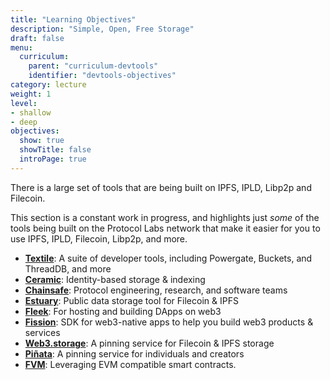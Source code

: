 ```yaml
---
title: "Learning Objectives"
description: "Simple, Open, Free Storage"
draft: false
menu:
  curriculum:
    parent: "curriculum-devtools"
    identifier: "devtools-objectives"
category: lecture
weight: 1
level:
- shallow
- deep
objectives:
  show: true
  showTitle: false
  introPage: true
---
```


There is a large set of tools that are being built on IPFS, IPLD, Libp2p and Filecoin.

This section is a constant work in progress, and highlights just _some_ of the tools being built on the Protocol Labs network that make it easier for you to use IPFS, IPLD, Filecoin, Libp2p, and more.

* **[Textile](/curriculum/dev-tools/textile/)**: A suite of developer tools, including Powergate, Buckets, and ThreadDB, and more
* **[Ceramic](/curriculum/dev-tools/ceramic/)**: Identity-based storage & indexing
* **[Chainsafe](https://chainsafe.io/)**: Protocol engineering, research, and software teams
* **[Estuary](https://docs.estuary.tech/tutorial-get-an-api-key)**: Public data storage tool for Filecoin & IPFS
* **[Fleek](/curriculum/dev-tools/fleek/)**: For hosting and building DApps on web3
* **[Fission](https://dev.to/fission/fission-on-the-ipfs-community-call-nof)**: SDK for web3-native apps to help you build web3 products & services
* **[Web3.storage](/curriculum/dev-tools/web3-storage/)**: A pinning service for Filecoin & IPFS storage
* **[Piñata](/curriculum/dev-tools/pinata/)**: A pinning service for individuals and creators
* **[FVM](https://fvm.filecoin.io/)**: Leveraging EVM compatible smart contracts.

